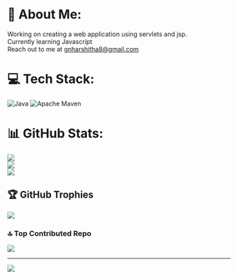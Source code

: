 # 💫 About Me:
Working on creating a web application using servlets and jsp.<br>Currently learning Javascript<br>Reach out to me at gnharshitha8@gmail.com


# 💻 Tech Stack:
![Java](https://img.shields.io/badge/java-%23ED8B00.svg?style=for-the-badge&logo=openjdk&logoColor=white) ![Apache Maven](https://img.shields.io/badge/Apache%20Maven-C71A36?style=for-the-badge&logo=Apache%20Maven&logoColor=white)
# 📊 GitHub Stats:
![](https://github-readme-stats.vercel.app/api?username=gnharshitha&theme=dark&hide_border=false&include_all_commits=true&count_private=true)<br/>
![](https://github-readme-streak-stats.herokuapp.com/?user=gnharshitha&theme=dark&hide_border=false)<br/>
![](https://github-readme-stats.vercel.app/api/top-langs/?username=gnharshitha&theme=dark&hide_border=false&include_all_commits=true&count_private=true&layout=compact)

## 🏆 GitHub Trophies
![](https://github-profile-trophy.vercel.app/?username=gnharshitha&theme=radical&no-frame=false&no-bg=true&margin-w=4)

### 🔝 Top Contributed Repo
![](https://github-contributor-stats.vercel.app/api?username=gnharshitha&limit=5&theme=dark&combine_all_yearly_contributions=true)

---
[![](https://visitcount.itsvg.in/api?id=gnharshitha&icon=0&color=0)](https://visitcount.itsvg.in)

<!-- Proudly created with GPRM ( https://gprm.itsvg.in ) -->
